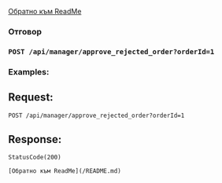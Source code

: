 [Обратно към ReadMe](/README.md)

### Отговор

### `POST /api/manager/approve_rejected_order?orderId=1`

### Examples:

## Request:

```
POST /api/manager/approve_rejected_order?orderId=1
```

## Response:
```
StatusCode(200)

[Обратно към ReadMe](/README.md)
